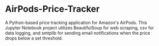 # AirPods-Price-Tracker
A Python-based price tracking application for Amazon's AirPods. This Jupyter Notebook project utilizes BeautifulSoup for web scraping, csv for data logging, and smtplib for sending email notifications when the price drops below a set threshold.
